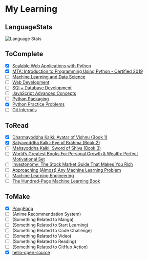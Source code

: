 # My Learning

## LanguageStats

<img alt="Language Stats" src="https://github-readme-stats.vercel.app/api/top-langs/?username=siddharth2016&layout=compact&langs_count=16&theme=vision-friendly-dark" />

## ToComplete

- [x] [Scalable Web Applications with Python](https://www.udemy.com/course/flask-is-fun-and-easy-from-basics-to-building-scalable-apps/)
- [x] [MTA: Introduction to Programming Using Python - Certified 2019](https://www.youracclaim.com/badges/123869a6-fc14-4c9c-b4f6-3693c03aa3af/linked_in_profile)
- [ ] [Machine Learning and Data Science](https://www.udemy.com/course/complete-machine-learning-and-data-science-zero-to-mastery/)
- [ ] [Web Development](https://www.udemy.com/course/the-complete-web-developer-zero-to-mastery/)
- [ ] [SQl + Database Development](https://www.udemy.com/course/complete-sql-databases-bootcamp-zero-to-mastery/)
- [ ] [JavaScript Advanced Concepts](https://www.udemy.com/course/advanced-javascript-concepts/)
- [ ] [Python Packaging](https://python-packaging.readthedocs.io/en/latest/minimal.html)
- [x] [Python Practice Problems](https://realpython.com/python-practice-problems/)
- [ ] [Git Internals](https://www.leshenko.net/p/ugit/)

## ToRead

- [x] [Dharmayoddha Kalki: Avatar of Vishnu (Book 1)](https://amzn.to/32MgALv)
- [x] [Satyayoddha Kalki: Eye of Brahma (Book 2)](https://amzn.to/2HiVBYn)
- [ ] [Mahayoddha Kalki: Sword of Shiva (Book 3)](https://amzn.to/2Hhg93w)
- [ ] [World’s Greatest Books For Personal Growth & Wealth: Perfect Motivational Set](https://amzn.to/2RI5eBP)
- [ ] [Investonomy: The Stock Market Guide That Makes You Rich](https://amzn.to/2ZOrAWP)
- [ ] [Approaching (Almost) Any Machine Learning Problem](https://amzn.to/3hLKVOw)
- [ ] [Machine Learning Engineering](https://amzn.to/30p3PVr)
- [ ] [The Hundred-Page Machine Learning Book](https://amzn.to/3n1o2ul)

## ToMake

- [x] [PongPong](https://github.com/Siddharth2016/PongPong)
- [ ] (Anime Recommendation System)
- [ ] (Something Related to Manga)
- [ ] (Something Related to Start Learning)
- [ ] (Something Related to Code Challenge)
- [ ] (Something Related to Video)
- [ ] (Something Related to Reading)
- [ ] (Something Related to GitHub Action)
- [x] [hello-open-source](https://github.com/siddharth2016/hello-open-source#hello-open-source)
